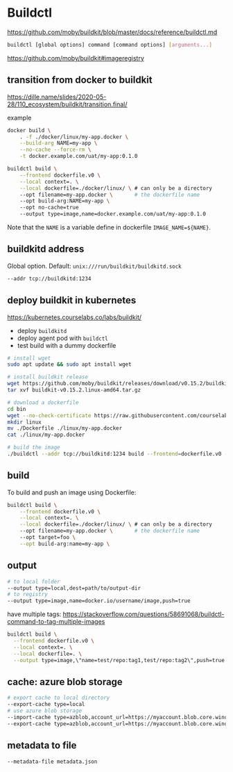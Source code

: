 # Buildctl
https://github.com/moby/buildkit/blob/master/docs/reference/buildctl.md
```sh
buildctl [global options] command [command options] [arguments...]
```

https://github.com/moby/buildkit#imageregistry

## transition from docker to buildkit
https://dille.name/slides/2020-05-28/110_ecosystem/buildkit/transition.final/

example
```sh
docker build \
    . -f ./docker/linux/my-app.docker \
    --build-arg NAME=my-app \
    --no-cache --force-rm \
    -t docker.example.com/uat/my-app:0.1.0

buildctl build \
    --frontend dockerfile.v0 \
    --local context=. \
    --local dockerfile=./docker/linux/ \ # can only be a directory
    --opt filename=my-app.docker \       # the dockerfile name
    --opt build-arg:NAME=my-app \  
    --opt no-cache=true   
    --output type=image,name=docker.example.com/uat/my-app:0.1.0
```

Note that the `NAME` is a variable define in dockerfile `IMAGE_NAME=${NAME}`.

## buildkitd address
Global option. Default: `unix:///run/buildkit/buildkitd.sock`
```sh
--addr tcp://buildkitd:1234
```

## deploy buildkit in kubernetes
https://kubernetes.courselabs.co/labs/buildkit/
- deploy `buildkitd`
- deploy agent pod with `buildctl`
- test build with a dummy dockerfile

```sh
# install wget
sudo apt update && sudo apt install wget

# install buildkit release
wget https://github.com/moby/buildkit/releases/download/v0.15.2/buildkit-v0.15.2.linux-amd64.tar.gz
tar xvf buildkit-v0.15.2.linux-amd64.tar.gz

# download a dockerfile
cd bin
wget --no-check-certificate https://raw.githubusercontent.com/courselabs/kubernetes/main/labs/docker/simple/Dockerfile
mkdir linux
mv ./Dockerfile ./linux/my-app.docker
cat ./linux/my-app.docker

# build the image
./buildctl --addr tcp://buildkitd:1234 build --frontend=dockerfile.v0 --local context=. --local dockerfile=./linux/ --opt filename=my-app.docker --output type=image,name=docker.smc.stanwell.com/dev/test,push=true
```

## build
To build and push an image using Dockerfile:
```sh
buildctl build \
    --frontend dockerfile.v0 \
    --local context=. \
    --local dockerfile=./docker/linux/ \ # can only be a directory
    --opt filename=my-app.docker \       # the dockerfile name
    --opt target=foo \
    --opt build-arg:name=my-app \
```

## output
```sh
# to local folder
--output type=local,dest=path/to/output-dir
# to registry
--output type=image,name=docker.io/username/image,push=true
```

have multiple tags: https://stackoverflow.com/questions/58691068/buildctl-command-to-tag-multiple-images
```sh
buildctl build \
  --frontend dockerfile.v0 \
  --local context=. \
  --local dockerfile=. \
  --output type=image,\"name=test/repo:tag1,test/repo:tag2\",push=true
```

## cache: azure blob storage
```sh
# export cache to local directory
--export-cache type=local
# use azure blob storage
--import-cache type=azblob,account_url=https://myaccount.blob.core.windows.net,name=my_image \  
--export-cache type=azblob,account_url=https://myaccount.blob.core.windows.net,name=my_image \
```

## metadata to file
```sh
--metadata-file metadata.json
```
